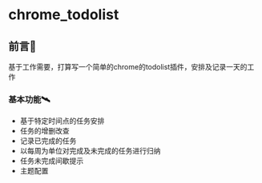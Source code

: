 # chrome_todolist

## 前言:e-mail:

基于工作需要，打算写一个简单的chrome的todolist插件，安排及记录一天的工作

### 基本功能:artificial_satellite:

- 基于特定时间点的任务安排
- 任务的增删改查
- 记录已完成的任务
- 以每周为单位对完成及未完成的任务进行归纳
- 任务未完成间歇提示
- 主题配置

